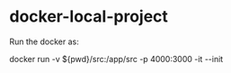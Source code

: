 # docker-local-project

Run the docker as:

docker run -v ${pwd}/src:/app/src  -p 4000:3000 -it --init <img-name>